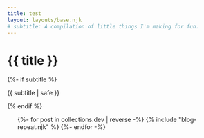```yaml
---
title: test
layout: layouts/base.njk
# subtitle: A compilation of little things I'm making for fun.
---
```


<div class="container__blog">
  <h1>{{ title }}</h1>
  {%- if subtitle %}<p class="subtitle">{{ subtitle | safe }}</p>{% endif %}

<ul class="listing">
{%- for post in collections.dev | reverse -%}
  {% include "blog-repeat.njk" %}
{%- endfor -%}
</ul>

</div>

